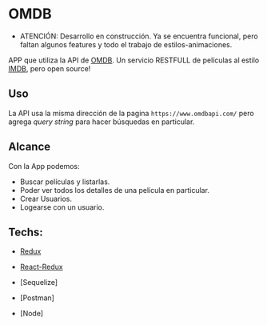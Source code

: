 # OMDB

* ATENCIÓN: Desarrollo en construcción. Ya se encuentra funcional, pero faltan algunos features y todo el trabajo de estilos-animaciones.

APP que utiliza la API de [OMDB](http://www.omdbapi.com/). 
Un servicio RESTFULL de películas al estilo [IMDB](http://www.imdb.com/), pero open source!

## Uso

La API usa la misma dirección de la pagina `https://www.omdbapi.com/` pero agrega _query string_ para hacer búsquedas en particular.

## Alcance

Con la App podemos:

* Buscar películas y listarlas.
* Poder ver todos los detalles de una película en particular.
* Crear Usuarios.
* Logearse con un usuario.

## Techs:

* [Redux](https://redux.js.org/basics)

* [React-Redux](https://github.com/reactjs/react-redux)

* [Sequelize]

* [Postman]

* [Node]